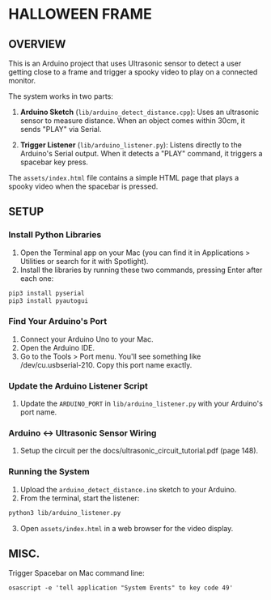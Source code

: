 # HALLOWEEN FRAME

## OVERVIEW
This is an Arduino project that uses Ultrasonic sensor to detect a user getting close to a frame and trigger a spooky video to play on a connected monitor.

The system works in two parts:

1. **Arduino Sketch** (`lib/arduino_detect_distance.cpp`): Uses an ultrasonic sensor to measure distance. When an object comes within 30cm, it sends "PLAY" via Serial.

2. **Trigger Listener** (`lib/arduino_listener.py`): Listens directly to the Arduino's Serial output. When it detects a "PLAY" command, it triggers a spacebar key press.

The `assets/index.html` file contains a simple HTML page that plays a spooky video when the spacebar is pressed.

## SETUP
### Install Python Libraries
1. Open the Terminal app on your Mac (you can find it in Applications > Utilities or search for it with Spotlight).
2. Install the libraries by running these two commands, pressing Enter after each one:
```bash
pip3 install pyserial
pip3 install pyautogui
```

### Find Your Arduino's Port
1. Connect your Arduino Uno to your Mac.
2. Open the Arduino IDE.
3. Go to the Tools > Port menu. You'll see something like /dev/cu.usbserial-210. Copy this port name exactly.

### Update the Arduino Listener Script
1. Update the `ARDUINO_PORT` in `lib/arduino_listener.py` with your Arduino's port name.

### Arduino <-> Ultrasonic Sensor Wiring
1. Setup the circuit per the docs/ultrasonic_circuit_tutorial.pdf (page 148).

### Running the System
1. Upload the `arduino_detect_distance.ino` sketch to your Arduino.
2. From the terminal, start the listener:
```bash
python3 lib/arduino_listener.py
```
3. Open `assets/index.html` in a web browser for the video display.

## MISC.
Trigger Spacebar on Mac command line:
```
osascript -e 'tell application "System Events" to key code 49'
```
